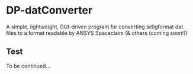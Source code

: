 # DP-datConverter
A simple, lightweight, GUI-driven program for converting seligformat dat files to a format readable by ANSYS Spaceclaim (& others (coming soon!))

## Test
To be continued...